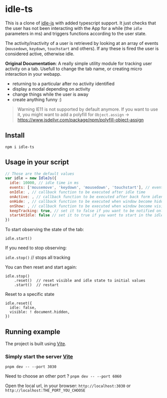 # idle-ts


This is a clone of [idle-js](https://github.com/soixantecircuits/idle-js) with added typescript support. It just checks that 
the user has not been interacting with the App for a while (the `idle` parameters in ms) and triggers functions according to the user state.

The activity/inactivity of a user is retrieved by looking at an array of events (`mousedown`, `keydown`, `touchstart` and others).
If any these is fired the user is considered active, otherwise idle.


**Original Documentation**:
A really simple utility module for tracking user activity on a tab. Usefull to change the tab name, or creating micro interaction in your webapp.

- returning to a particular after no activity identified
- display a modal depending on activity
- change things while the user is away
- create anything funny :)

>Warning IE11 is not supported by default anymore. If you want to use it, you might want to add a polyfill for `Object.assign` -> https://www.jsdelivr.com/package/npm/polyfill-object-assign

## Install

`npm i idle-ts`

## Usage in your script

```js
// Those are the default values
var idle = new IdleJs({
  idle: 10000, // idle time in ms
  events: ['mousemove', 'keydown', 'mousedown', 'touchstart'], // events that will trigger the idle resetter
  onIdle: , // callback function to be executed after idle time
  onActive: , // callback function to be executed after back form idleness
  onHide: , // callback function to be executed when window become hidden
  onShow: , // callback function to be executed when window become visible
  keepTracking: true, // set it to false if you want to be notified only on the first idleness change
  startAtIdle: false // set it to true if you want to start in the idle state
})
```

To start observing the state of the tab:

`idle.start()`

If you need to stop observing:


`idle.stop()`   // stops all tracking

You can then reset and start again:

```
idle.stop()
    .reset()  // reset visible and idle state to initial values
    .start()  // restart
```

Reset to a specific state

```
idle.reset({
  idle: false,
  visible: ! document.hidden,
})
```

## Running example

The project is built using [Vite](https://vitejs.dev/).

### Simply start the server [Vite](https://vitejs.dev/)

`pnpm dev -- --port 3030`

Need to choose an other port ? `pnpm dev -- --port 6060`

Open the local url, in your browser: `http://localhost:3030` or `http://localhost:THE_PORT_YOU_CHOOSE` 
